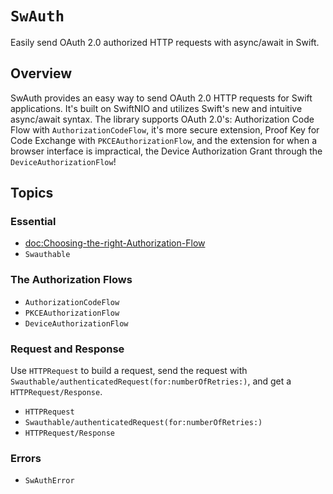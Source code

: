 # ``SwAuth``

Easily send OAuth 2.0 authorized HTTP requests with async/await in Swift.

## Overview


SwAuth provides an easy way to send OAuth 2.0 HTTP requests for Swift applications. It's built on SwiftNIO and utilizes Swift's new and intuitive async/await syntax. The library supports OAuth 2.0's: Authorization Code Flow with ``AuthorizationCodeFlow``, it's more secure extension, Proof Key for Code Exchange with ``PKCEAuthorizationFlow``, and the extension for when a browser interface is impractical, the Device Authorization Grant through the ``DeviceAuthorizationFlow``!


## Topics

### Essential

- <doc:Choosing-the-right-Authorization-Flow>
- ``Swauthable``

### The Authorization Flows

- ``AuthorizationCodeFlow``
- ``PKCEAuthorizationFlow``
- ``DeviceAuthorizationFlow``

### Request and Response

Use ``HTTPRequest`` to build a request, send the request with ``Swauthable/authenticatedRequest(for:numberOfRetries:)``, and get a ``HTTPRequest/Response``.

- ``HTTPRequest``
- ``Swauthable/authenticatedRequest(for:numberOfRetries:)``
- ``HTTPRequest/Response``

### Errors

- ``SwAuthError``
